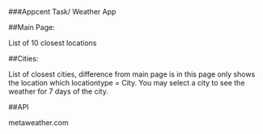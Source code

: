 ###Appcent Task/ Weather App

##Main Page:

List of 10 closest locations

##Cities:

List of closest cities, difference from main page is in this page only shows the location which locationtype = City.
You may select a city to see the weather for 7 days of the city.

##API

metaweather.com
